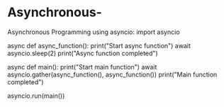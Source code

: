 # Asynchronous-
Asynchronous Programming using asyncio:
import asyncio

async def async_function():
    print("Start async function")
    await asyncio.sleep(2)
    print("Async function completed")

async def main():
    print("Start main function")
    await asyncio.gather(async_function(), async_function())
    print("Main function completed")

asyncio.run(main())
